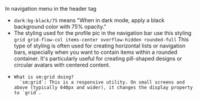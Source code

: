 In navigation menu in the header tag

- `dark:bg-black/75` means "When in dark mode, apply a black background color with 75% opacity."
- The styling used for the profile pic in the navigation bar use this styling `grid grid-flow-col items-center overflow-hidden rounded-full` This type of styling is often used for creating horizontal lists or navigation bars, especially when you want to contain items within a rounded container. It's particularly useful for creating pill-shaped designs or circular avatars with centered content.
-     What is sm:grid doing?
        `sm:grid`: This is a responsive utility. On small screens and above (typically 640px and wider), it changes the display property to `grid`.
